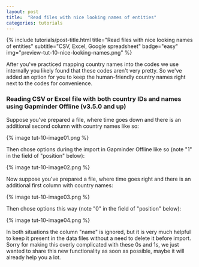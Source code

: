 ```yaml
---
layout: post
title:  "Read files with nice looking names of entities"
categories: tutorials
---
```


{%
  include tutorials/post-title.html
  title="Read files with nice looking names of entities"
  subtitle="CSV, Excel, Google spreadsheet"
  badge="easy"
  img="preview-tut-10-nice-looking-names.png"
%}
<!--more-->

After you've practiced mapping country names into the codes we use internally you likely found that these codes aren't very pretty. So we've added an option for you to keep the human-friendly country names right next to the codes for convenience.  


### Reading CSV or Excel file with both country IDs and names using Gapminder Offline (v3.5.0 and up)  

Suppose you've prepared a file, where time goes down and there is an additional second column with country names like so:  

{% image tut-10-image01.png %}  

Then chose options during the import in Gapminder Offline like so (note "1" in the field of "position" below):  

{% image tut-10-image02.png %}  

Now suppose you've prepared a file, where time goes right and there is an additional first column with country names:  

{% image tut-10-image03.png %}  

Then chose options this way (note "0" in the field of "position" below):  
 
{% image tut-10-image04.png %}  
 
In both situations the column "name" is ignored, but it is very much helpful to keep it present in the data files without a need to delete it before import. Sorry for making this overly complicated with these 0s and 1s, we just wanted to share this new functionality as soon as possible, maybe it will already help you a lot.  
